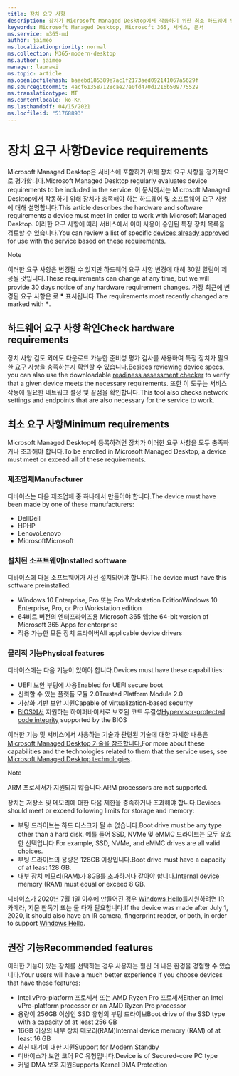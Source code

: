 ```yaml
---
title: 장치 요구 사항
description: 장치가 Microsoft Managed Desktop에서 작동하기 위한 최소 하드웨어 및 소프트웨어 요구 사항 요약
keywords: Microsoft Managed Desktop, Microsoft 365, 서비스, 문서
ms.service: m365-md
author: jaimeo
ms.localizationpriority: normal
ms.collection: M365-modern-desktop
ms.author: jaimeo
manager: laurawi
ms.topic: article
ms.openlocfilehash: baaebd185389e7ac1f2173aed092141067a5629f
ms.sourcegitcommit: 4acf613587128cae27e0fd470d1216b509775529
ms.translationtype: MT
ms.contentlocale: ko-KR
ms.lasthandoff: 04/15/2021
ms.locfileid: "51768893"
---
```

# <a name="device-requirements"></a><span data-ttu-id="a7e13-104">장치 요구 사항</span><span class="sxs-lookup"><span data-stu-id="a7e13-104">Device requirements</span></span>

<span data-ttu-id="a7e13-105">Microsoft Managed Desktop은 서비스에 포함하기 위해 장치 요구 사항을 정기적으로 평가합니다.</span><span class="sxs-lookup"><span data-stu-id="a7e13-105">Microsoft Managed Desktop regularly evaluates device requirements to be included in the service.</span></span> <span data-ttu-id="a7e13-106">이 문서에서는 Microsoft Managed Desktop에서 작동하기 위해 장치가 충족해야 하는 하드웨어 및 소프트웨어 요구 사항에 대해 설명합니다.</span><span class="sxs-lookup"><span data-stu-id="a7e13-106">This article describes the hardware and software requirements a device must meet in order to work with Microsoft Managed Desktop.</span></span> <span data-ttu-id="a7e13-107">이러한 요구 사항에 따라 [](device-list.md) 서비스에서 이미 사용이 승인된 특정 장치 목록을 검토할 수 있습니다.</span><span class="sxs-lookup"><span data-stu-id="a7e13-107">You can review a list of specific [devices already approved](device-list.md) for use with the service based on these requirements.</span></span>

> [!NOTE]
> <span data-ttu-id="a7e13-108">이러한 요구 사항은 변경될 수 있지만 하드웨어 요구 사항 변경에 대해 30일 알림이 제공될 것입니다.</span><span class="sxs-lookup"><span data-stu-id="a7e13-108">These requirements can change at any time, but we will provide 30 days notice of any hardware requirement changes.</span></span> <span data-ttu-id="a7e13-109">가장 최근에 변경된 요구 사항은 로 **\*** 표시됩니다.</span><span class="sxs-lookup"><span data-stu-id="a7e13-109">The requirements most recently changed are marked with **\***.</span></span> 

## <a name="check-hardware-requirements"></a><span data-ttu-id="a7e13-110">하드웨어 요구 사항 확인</span><span class="sxs-lookup"><span data-stu-id="a7e13-110">Check hardware requirements</span></span>

<span data-ttu-id="a7e13-111">장치 사양 검토 외에도 다운로드 가능한 준비성 [](../get-ready/readiness-assessment-downloadable.md) 평가 검사를 사용하여 특정 장치가 필요한 요구 사항을 충족하는지 확인할 수 있습니다.</span><span class="sxs-lookup"><span data-stu-id="a7e13-111">Besides reviewing device specs, you can also use the downloadable [readiness assessment checker](../get-ready/readiness-assessment-downloadable.md) to verify that a given device meets the necessary requirements.</span></span> <span data-ttu-id="a7e13-112">또한 이 도구는 서비스 작동에 필요한 네트워크 설정 및 끝점을 확인합니다.</span><span class="sxs-lookup"><span data-stu-id="a7e13-112">This tool also checks network settings and endpoints that are also necessary for the service to work.</span></span>

## <a name="minimum-requirements"></a><span data-ttu-id="a7e13-113">최소 요구 사항</span><span class="sxs-lookup"><span data-stu-id="a7e13-113">Minimum requirements</span></span>

<span data-ttu-id="a7e13-114">Microsoft Managed Desktop에 등록하려면 장치가 이러한 요구 사항을 모두 충족하거나 초과해야 합니다.</span><span class="sxs-lookup"><span data-stu-id="a7e13-114">To be enrolled in Microsoft Managed Desktop, a device must meet or exceed all of these requirements.</span></span>

### <a name="manufacturer"></a><span data-ttu-id="a7e13-115">제조업체</span><span class="sxs-lookup"><span data-stu-id="a7e13-115">Manufacturer</span></span>

<span data-ttu-id="a7e13-116">디바이스는 다음 제조업체 중 하나에서 만들어야 합니다.</span><span class="sxs-lookup"><span data-stu-id="a7e13-116">The device must have been made by one of these manufacturers:</span></span>

- <span data-ttu-id="a7e13-117">Dell</span><span class="sxs-lookup"><span data-stu-id="a7e13-117">Dell</span></span>
- <span data-ttu-id="a7e13-118">HP</span><span class="sxs-lookup"><span data-stu-id="a7e13-118">HP</span></span>
- <span data-ttu-id="a7e13-119">Lenovo</span><span class="sxs-lookup"><span data-stu-id="a7e13-119">Lenovo</span></span>
- <span data-ttu-id="a7e13-120">Microsoft</span><span class="sxs-lookup"><span data-stu-id="a7e13-120">Microsoft</span></span>


### <a name="installed-software"></a><span data-ttu-id="a7e13-121">설치된 소프트웨어</span><span class="sxs-lookup"><span data-stu-id="a7e13-121">Installed software</span></span>

<span data-ttu-id="a7e13-122">디바이스에 다음 소프트웨어가 사전 설치되어야 합니다.</span><span class="sxs-lookup"><span data-stu-id="a7e13-122">The device must have this software preinstalled:</span></span>

- <span data-ttu-id="a7e13-123">Windows 10 Enterprise, Pro 또는 Pro Workstation Edition</span><span class="sxs-lookup"><span data-stu-id="a7e13-123">Windows 10 Enterprise, Pro, or Pro Workstation edition</span></span>
- <span data-ttu-id="a7e13-124">64비트 버전의 엔터프라이즈용 Microsoft 365 앱</span><span class="sxs-lookup"><span data-stu-id="a7e13-124">the 64-bit version of Microsoft 365 Apps for enterprise</span></span> 
- <span data-ttu-id="a7e13-125">적용 가능한 모든 장치 드라이버</span><span class="sxs-lookup"><span data-stu-id="a7e13-125">All applicable device drivers</span></span>


### <a name="physical-features"></a><span data-ttu-id="a7e13-126">물리적 기능</span><span class="sxs-lookup"><span data-stu-id="a7e13-126">Physical features</span></span>

<span data-ttu-id="a7e13-127">디바이스에는 다음 기능이 있어야 합니다.</span><span class="sxs-lookup"><span data-stu-id="a7e13-127">Devices must have these capabilities:</span></span>

- <span data-ttu-id="a7e13-128">UEFI 보안 부팅에 사용</span><span class="sxs-lookup"><span data-stu-id="a7e13-128">Enabled for UEFI secure boot</span></span> 
- <span data-ttu-id="a7e13-129">신뢰할 수 있는 플랫폼 모듈 2.0</span><span class="sxs-lookup"><span data-stu-id="a7e13-129">Trusted Platform Module 2.0</span></span> 
- <span data-ttu-id="a7e13-130">가상화 기반 보안 지원</span><span class="sxs-lookup"><span data-stu-id="a7e13-130">Capable of virtualization-based security</span></span> 
- <span data-ttu-id="a7e13-131">[BIOS에서](/windows-hardware/drivers/bringup/device-guard-and-credential-guard) 지원하는 하이퍼바이서로 보호된 코드 무결성</span><span class="sxs-lookup"><span data-stu-id="a7e13-131">[Hypervisor-protected code integrity](/windows-hardware/drivers/bringup/device-guard-and-credential-guard) supported by the BIOS</span></span>

<span data-ttu-id="a7e13-132">이러한 기능 및 서비스에서 사용하는 기술과 관련된 기술에 대한 자세한 내용은 [Microsoft Managed Desktop 기술을 참조합니다.](../intro/technologies.md)</span><span class="sxs-lookup"><span data-stu-id="a7e13-132">For more about these capabilities and the technologies related to them that the service uses, see [Microsoft Managed Desktop technologies](../intro/technologies.md).</span></span>

> [!NOTE]
> <span data-ttu-id="a7e13-133">ARM 프로세서가 지원되지 않습니다.</span><span class="sxs-lookup"><span data-stu-id="a7e13-133">ARM processors are not supported.</span></span>

<span data-ttu-id="a7e13-134">장치는 저장소 및 메모리에 대한 다음 제한을 충족하거나 초과해야 합니다.</span><span class="sxs-lookup"><span data-stu-id="a7e13-134">Devices should meet or exceed following limits for storage and memory:</span></span>

- <span data-ttu-id="a7e13-135">부팅 드라이브는 하드 디스크가 될 수 없습니다.</span><span class="sxs-lookup"><span data-stu-id="a7e13-135">Boot drive must be any type other than a hard disk.</span></span> <span data-ttu-id="a7e13-136">예를 들어 SSD, NVMe 및 eMMC 드라이브는 모두 유효한 선택입니다.</span><span class="sxs-lookup"><span data-stu-id="a7e13-136">For example, SSD, NVMe, and eMMC drives are all valid choices.</span></span>
- <span data-ttu-id="a7e13-137">부팅 드라이브의 용량은 128GB 이상입니다.</span><span class="sxs-lookup"><span data-stu-id="a7e13-137">Boot drive must have a capacity of at least 128 GB.</span></span>
- <span data-ttu-id="a7e13-138">내부 장치 메모리(RAM)가 8GB를 초과하거나 같아야 합니다.</span><span class="sxs-lookup"><span data-stu-id="a7e13-138">Internal device memory (RAM) must equal or exceed 8 GB.</span></span>

<span data-ttu-id="a7e13-139">디바이스가 2020년 7월 1일 이후에 만들어진 경우 [Windows Hello를](/windows-hardware/design/device-experiences/windows-hello-enhanced-sign-in-security)지원하려면 IR 카메라, 지문 판독기 또는 둘 다가 필요합니다.</span><span class="sxs-lookup"><span data-stu-id="a7e13-139">If the device was made after July 1, 2020, it should also have an IR camera, fingerprint reader, or both, in order to support [Windows Hello](/windows-hardware/design/device-experiences/windows-hello-enhanced-sign-in-security).</span></span>

## <a name="recommended-features"></a><span data-ttu-id="a7e13-140">권장 기능</span><span class="sxs-lookup"><span data-stu-id="a7e13-140">Recommended features</span></span>

<span data-ttu-id="a7e13-141">이러한 기능이 있는 장치를 선택하는 경우 사용자는 훨씬 더 나은 환경을 경험할 수 있습니다.</span><span class="sxs-lookup"><span data-stu-id="a7e13-141">Your users will have a much better experience if you choose devices that have these features:</span></span>

- <span data-ttu-id="a7e13-142">Intel vPro-platform 프로세서 또는 AMD Ryzen Pro 프로세서</span><span class="sxs-lookup"><span data-stu-id="a7e13-142">Either an Intel vPro-platform processor or an AMD Ryzen Pro processor</span></span>
- <span data-ttu-id="a7e13-143">용량이 256GB 이상인 SSD 유형의 부팅 드라이브</span><span class="sxs-lookup"><span data-stu-id="a7e13-143">Boot drive of the SSD type with a capacity of at least 256 GB</span></span>
- <span data-ttu-id="a7e13-144">16GB 이상의 내부 장치 메모리(RAM)</span><span class="sxs-lookup"><span data-stu-id="a7e13-144">Internal device memory (RAM) of at least 16 GB</span></span>
- <span data-ttu-id="a7e13-145">최신 대기에 대한 지원</span><span class="sxs-lookup"><span data-stu-id="a7e13-145">Support for Modern Standby</span></span>
- <span data-ttu-id="a7e13-146">디바이스가 보안 코어 PC 유형입니다.</span><span class="sxs-lookup"><span data-stu-id="a7e13-146">Device is of Secured-core PC type</span></span>
- <span data-ttu-id="a7e13-147">커널 DMA 보호 지원</span><span class="sxs-lookup"><span data-stu-id="a7e13-147">Supports Kernel DMA Protection</span></span>
